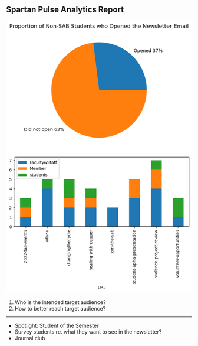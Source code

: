 ## Spartan Pulse Analytics Report

![pie chart](assets/pie.png)
![stacked bar chart](assets/stacked_bar.png)


1.	Who is the intended target audience? 
2.	How to better reach target audience?
---
- Spotlight: Student of the Semester 
- Survey students re. what they want to see in the newsletter?
- Journal club
